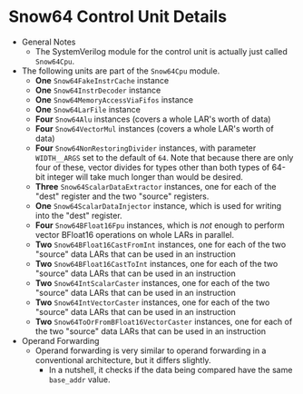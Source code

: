  
# Snow64 Control Unit Details
* General Notes
	* The SystemVerilog module for the control unit is actually just called
	<code>Snow64Cpu</code>.
* The following units are part of the <code>Snow64Cpu</code> module.
	* <b>One</b> <code>Snow64FakeInstrCache</code> instance
	* <b>One</b> <code>Snow64InstrDecoder</code> instance
	* <b>One</b> <code>Snow64MemoryAccessViaFifos</code> instance
	* <b>One</b> <code>Snow64LarFile</code> instance
	* <b>Four</b> <code>Snow64Alu</code> instances (covers a whole LAR's worth of
	data)
	* <b>Four</b> <code>Snow64VectorMul</code> instances (covers a whole LAR's
	worth of data)
	* <b>Four</b> <code>Snow64NonRestoringDivider</code> instances, with
	parameter <code>WIDTH__ARGS</code> set to the default of <code>64</code>.  Note
	that because there are only four of these, vector divides for types
	other than both types of 64-bit integer will take much longer than
	would be desired.
	* <b>Three</b> <code>Snow64ScalarDataExtractor</code> instances, one for each
	of the "dest" register and the two "source" registers.
	* <b>One</b> <code>Snow64ScalarDataInjector</code> instance, which is used
	for writing into the "dest" register.
	* <b>Four</b> <code>Snow64BFloat16Fpu</code> instances, which is <i>not</i>
	enough to perform vector BFloat16 operations on whole LARs in parallel.
	* <b>Two</b> <code>Snow64BFloat16CastFromInt</code> instances,
	one for each of the two "source" data
LARs that can be used in an instruction
	* <b>Two</b> <code>Snow64BFloat16CastToInt</code> instances,
	one for each of the two "source" data
LARs that can be used in an instruction
	* <b>Two</b> <code>Snow64IntScalarCaster</code> instances,
	one for each of the two "source" data
LARs that can be used in an instruction
	* <b>Two</b> <code>Snow64IntVectorCaster</code> instances,
	one for each of the two "source" data
LARs that can be used in an instruction
	* <b>Two</b> <code>Snow64ToOrFromBFloat16VectorCaster</code> instances,
	one for each of the two "source" data
LARs that can be used in an instruction
* Operand Forwarding
	* Operand forwarding is very similar to operand forwarding in a
	conventional architecture, but it differs slightly.
		* In a nutshell, it checks if the data being compared have the same 
		<code>base\_addr</code> value.

